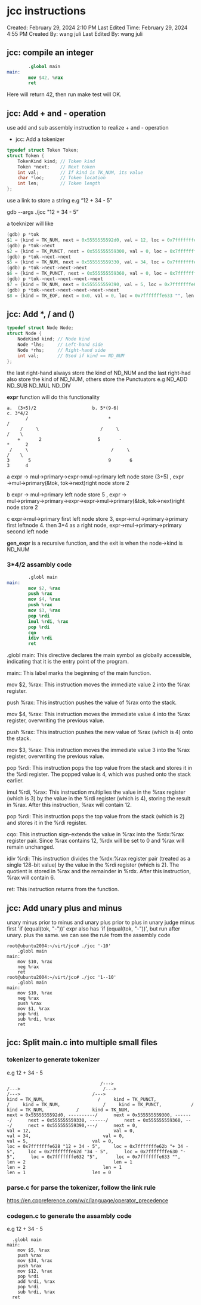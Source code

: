 # jcc instructions

Created: February 29, 2024 2:10 PM
Last Edited Time: February 29, 2024 4:55 PM
Created By: wang juli
Last Edited By: wang juli

## jcc: compile an integer

```nasm
        .global main
main:
        mov $42, %rax
        ret
```

Here will return 42, then run make test will OK.

## jcc: Add + and - operation

use add and sub assembly instruction to realize + and - operation

- jcc: Add a tokenizer

```c
typedef struct Token Token;
struct Token {
    TokenKind kind; // Token kind
    Token *next;    // Next token
    int val;        // If kind is TK_NUM, its value
    char *loc;      // Token location
    int len;        // Token length
};
```

use a link to store a string e.g “12 + 34 - 5”

gdb --args ./jcc "12 + 34 - 5”

a toeknizer will like

```c
(gdb) p *tok
$1 = {kind = TK_NUM, next = 0x5555555592d0, val = 12, loc = 0x7fffffffe628 "12 + 34 - 5", len = 2}
(gdb) p *tok->next
$2 = {kind = TK_PUNCT, next = 0x555555559300, val = 0, loc = 0x7fffffffe62b "+ 34 - 5", len = 1}
(gdb) p *tok->next->next
$5 = {kind = TK_NUM, next = 0x555555559330, val = 34, loc = 0x7fffffffe62d "34 - 5", len = 2}
(gdb) p *tok->next->next->next
$6 = {kind = TK_PUNCT, next = 0x555555559360, val = 0, loc = 0x7fffffffe630 "- 5", len = 1}
(gdb) p *tok->next->next->next->next
$7 = {kind = TK_NUM, next = 0x555555559390, val = 5, loc = 0x7fffffffe632 "5", len = 1}
(gdb) p *tok->next->next->next->next->next
$8 = {kind = TK_EOF, next = 0x0, val = 0, loc = 0x7fffffffe633 "", len = 0}
```

## jcc: Add *, / and ()

```c
typedef struct Node Node;
struct Node {
    NodeKind kind; // Node kind
    Node *lhs;     // Left-hand side
    Node *rhs;     // Right-hand side
    int val;       // Used if kind == ND_NUM
};
```

the last right-hand always store the kind of ND_NUM and the last right-had also store the kind of ND_NUM, others store the Punctuators e.g ND_ADD ND_SUB ND_MUL ND_DIV

**expr** function will do this functionality

```
a.  (3+5)/2                     b. 5*(9-6)                              c. 3*4/2
       /                              *                                      /
     /     \                       /     \                                /    \
    +       2                     5       -                              *      2
 /     \                               /     \                         /    \    
3       5                             9       6                       3      4
```

a expr → mul→primary→expr→mul→primary  left node store (3+5) , expr →mul→primary(&tok, tok->next)right node store 2 

b expr → mul→primary left node store 5 ,  expr → mul→primary→primary→expr→expr→mul→primary(&tok, tok->next)right node store 2

c expr→mul→primary first left node store 3,  expr→mul→primary→primary first leftnode 4. then 3*4 as a  right node, expr→mul→primary→primary second left node

**gen_expr** is a recursive function, and the exit is when the node→kind is ND_NUM

### 3*4/2 assambly code

```nasm
        .globl main
main:
        mov $2, %rax
        push %rax
        mov $4, %rax
        push %rax
        mov $3, %rax
        pop %rdi
        imul %rdi, %rax
        pop %rdi
        cqo
        idiv %rdi
        ret
```

.globl main: This directive declares the main symbol as globally accessible, indicating that it is the entry point of the program.

main:: This label marks the beginning of the main function.

mov $2, %rax: This instruction moves the immediate value 2 into the %rax register.

push %rax: This instruction pushes the value of %rax onto the stack.

mov $4, %rax: This instruction moves the immediate value 4 into the %rax register, overwriting the previous value.

push %rax: This instruction pushes the new value of %rax (which is 4) onto the stack.

mov $3, %rax: This instruction moves the immediate value 3 into the %rax register, overwriting the previous value.

pop %rdi: This instruction pops the top value from the stack and stores it in the %rdi register. The popped value is 4, which was pushed onto the stack earlier.

imul %rdi, %rax: This instruction multiplies the value in the %rax register (which is 3) by the value in the %rdi register (which is 4), storing the result in %rax. After this instruction, %rax will contain 12.

pop %rdi: This instruction pops the top value from the stack (which is 2) and stores it in the %rdi register.

cqo: This instruction sign-extends the value in %rax into the %rdx:%rax register pair. Since %rax contains 12, %rdx will be set to 0 and %rax will remain unchanged.

idiv %rdi: This instruction divides the %rdx:%rax register pair (treated as a single 128-bit value) by the value in the %rdi register (which is 2). The quotient is stored in %rax and the remainder in %rdx. After this instruction, %rax will contain 6.

ret: This instruction returns from the function.

## jcc: Add unary plus and minus

unary minus prior to minus and unary plus prior to plus
in unary judge minus first 'if (equal(tok, "-"))' expr also has 'if (equal(tok, "-"))', but run after unary. plus the same.
we can see the rule from the assembly code
```
root@ubuntu2004:~/virt/jcc# ./jcc '-10'
    .globl main
main:
    mov $10, %rax
    neg %rax
    ret
root@ubuntu2004:~/virt/jcc# ./jcc '1--10'
    .globl main
main:
    mov $10, %rax
    neg %rax
    push %rax
    mov $1, %rax
    pop %rdi
    sub %rdi, %rax
    ret
```

## jcc:  Split main.c into multiple small files
### tokenizer to generate tokenizer
e.g 12 + 34 - 5
```
								   /--->		                       	/--->                               /--->                            /--->                           /---> 
kind = TK_NUM, 					  /		kind = TK_PUNCT,			   /     kind = TK_NUM,				   /	 kind = TK_PUNCT,			/	  kind = TK_NUM,		    /	  kind = TK_NUM,
next = 0x5555555592d0, ----------/	    next = 0x555555559300, -------/	     next = 0x555555559330,	------/		 next = 0x555555559360,	---/	  next = 0x555555559390,---/      next = 0,
val = 12, 								val = 0, 							 val = 34,							 val = 0,						  val = 5,					      val = 0,
loc = 0x7fffffffe628 "12 + 34 - 5", 	loc = 0x7fffffffe62b "+ 34 - 5",	 loc = 0x7fffffffe62d "34 - 5",	     loc = 0x7fffffffe630 "- 5", 	  loc = 0x7fffffffe632 "5",	      loc = 0x7fffffffe633 "",
len = 2									len = 1								 len = 2							 len = 1						  len = 1						  len = 0
```

### parse.c for parse the tokenizer, follow the link rule
https://en.cppreference.com/w/c/language/operator_precedence

### codegen.c to generate the assambly code 
e.g 12 + 34 - 5
```
  .globl main
main:
    mov $5, %rax
    push %rax
    mov $34, %rax
    push %rax
    mov $12, %rax
    pop %rdi
    add %rdi, %rax
    pop %rdi
    sub %rdi, %rax
  ret
```


